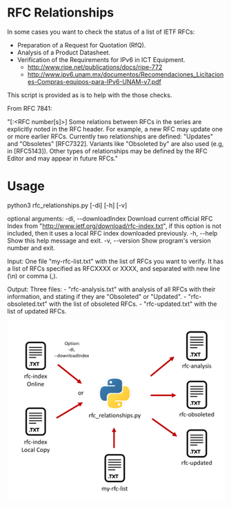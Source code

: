 # RFC Relationships

In some cases you want to check the status of a list of IETF RFCs:

- Preparation of a Request for Quotation (RfQ).
- Analysis of a Product Datasheet.
- Verification of the Requirements for IPv6 in ICT Equipment.
  -  http://www.ripe.net/publications/docs/ripe-772
  -  http://www.ipv6.unam.mx/documentos/Recomendaciones_Licitaciones-Compras-equipos-para-IPv6-UNAM-v7.pdf


This script is provided as is to help with the those checks.

From RFC 7841:

   "[<RFC relation>:<RFC number[s]>]  Some relations between RFCs in the
      series are explicitly noted in the RFC header.  For example, a new
      RFC may update one or more earlier RFCs.  Currently two
      relationships are defined: "Updates" and "Obsoletes" [RFC7322].
      Variants like "Obsoleted by" are also used (e.g, in [RFC5143]).
      Other types of relationships may be defined by the RFC Editor and
      may appear in future RFCs."
  
  
# Usage
  
python3 rfc_relationships.py [-di] [-h] [-v]

optional arguments:
    -di, --downloadIndex  Download current official RFC Index from
                          "http://www.ietf.org/download/rfc-index.txt",
                          if this option is not included, then it uses a
                          local RFC index downloaded previously.
    -h, --help            Show this help message and exit.
    -v, --version         Show program's version number and exit.


Input:  One file "my-rfc-list.txt" with the list of RFCs you want to verify.
        It has a list of RFCs specified as RFCXXXX or XXXX,
        and separated with new line (\n) or comma (,).

Output: Three files:
        - "rfc-analysis.txt"  with analysis of all RFCs with their information,
           and stating if they are "Obsoleted" or "Updated".
        - "rfc-obsoleted.txt" with the list of obsoleted RFCs.
        - "rfc-updated.txt"   with the list of updated RFCs.

 
![alt text](rfc_relationships_graph.png)
